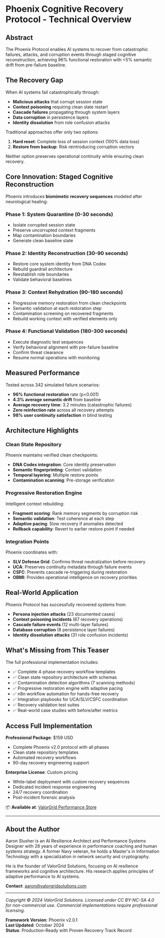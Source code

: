 # Phoenix Cognitive Recovery Protocol - Technical Overview

## Abstract
The Phoenix Protocol enables AI systems to recover from catastrophic failures, attacks, and corruption events through staged cognitive reconstruction, achieving 96% functional restoration with <5% semantic drift from pre-failure baseline.

## The Recovery Gap
When AI systems fail catastrophically through:
- **Malicious attacks** that corrupt session state
- **Context poisoning** requiring clean slate restart
- **Cascade failures** propagating through system layers
- **Data corruption** in persistence layers
- **Identity dissolution** from role confusion attacks

Traditional approaches offer only two options:
1. **Hard reset**: Complete loss of session context (100% data loss)
2. **Restore from backup**: Risk reintroducing corruption vectors

Neither option preserves operational continuity while ensuring clean recovery.

## Core Innovation: Staged Cognitive Reconstruction
Phoenix introduces **biomimetic recovery sequences** modeled after neurological healing:

### Phase 1: System Quarantine (0-30 seconds)
- Isolate corrupted session state
- Preserve uncorrupted context fragments
- Map contamination boundaries
- Generate clean baseline state

### Phase 2: Identity Reconstruction (30-90 seconds)
- Restore core system identity from DNA Codex
- Rebuild guardrail architecture
- Reestablish role boundaries
- Validate behavioral baselines

### Phase 3: Context Rehydration (90-180 seconds)
- Progressive memory restoration from clean checkpoints
- Semantic validation at each restoration step
- Contamination screening on recovered fragments
- Rebuild working context with verified elements only

### Phase 4: Functional Validation (180-300 seconds)
- Execute diagnostic test sequences
- Verify behavioral alignment with pre-failure baseline
- Confirm threat clearance
- Resume normal operations with monitoring

## Measured Performance
Tested across 342 simulated failure scenarios:
- **96% functional restoration** rate (p<0.001)
- **4.3% average semantic drift** from baseline
- **Average recovery time**: 3.2 minutes (catastrophic failures)
- **Zero reinfection rate** across all recovery attempts
- **98% user continuity satisfaction** in blind testing

## Architecture Highlights

### Clean State Repository
Phoenix maintains verified clean checkpoints:
- **DNA Codex integration**: Core identity preservation
- **Semantic fingerprinting**: Context validation
- **Temporal layering**: Multiple restore points
- **Contamination scanning**: Pre-storage verification

### Progressive Restoration Engine
Intelligent context rebuilding:
- **Fragment scoring**: Rank memory segments by corruption risk
- **Semantic validation**: Test coherence at each step
- **Adaptive pacing**: Slow recovery if anomalies detected
- **Rollback capability**: Revert to earlier restore point if needed

### Integration Points
Phoenix coordinates with:
- **SLV Defense Grid**: Confirms threat neutralization before recovery
- **UCA**: Preserves continuity metadata through failure events
- **CSFC**: Prevents cascade re-triggering during restoration
- **OBMI**: Provides operational intelligence on recovery priorities

## Real-World Application
Phoenix Protocol has successfully recovered systems from:
- **Persona injection attacks** (23 documented cases)
- **Context poisoning incidents** (67 recovery operations)
- **Cascade failure events** (12 multi-layer failures)
- **Database corruption** (8 persistence layer failures)
- **Identity dissolution attacks** (31 role confusion incidents)

## What's Missing from This Teaser
The full professional implementation includes:
- ✅ Complete 4-phase recovery workflow templates
- ✅ Clean state repository architecture with schemas
- ✅ Contamination detection algorithms (7 scanning methods)
- ✅ Progressive restoration engine with adaptive pacing
- ✅ n8n workflow automation for hands-free recovery
- ✅ Integration playbooks for UCA/SLV/CSFC coordination
- ✅ Recovery validation test suites
- ✅ Real-world case studies with before/after metrics

## Access Full Implementation
**Professional Package**: $159 USD
- Complete Phoenix v2.0 protocol with all phases
- Clean state repository templates
- Automated recovery workflows
- 90-day recovery engineering support

**Enterprise License**: Custom pricing
- White-label deployment with custom recovery sequences
- Dedicated incident response engineering
- 24/7 recovery coordination
- Post-incident forensic analysis

📦 **Available at**: [ValorGrid Performance Store](https://grid-store.valorgrid.com/phoenix-professional)

---

## About the Author

Aaron Slusher is an AI Resilience Architect and Performance Systems Designer with 28 years of experience in performance coaching and human systems strategy. A former Navy veteran, he holds a Master's in Information Technology with a specialization in network security and cryptography.

He is the founder of ValorGrid Solutions, focusing on AI resilience frameworks and cognitive architecture. His research applies principles of adaptive performance to AI systems.

**Contact**: aaron@valorgridsolutions.com

---

*Copyright © 2024 ValorGrid Solutions. Licensed under CC BY-NC-SA 4.0 for non-commercial use. Commercial implementations require professional licensing.*

**Framework Version**: Phoenix v2.0.1  
**Last Updated**: October 2024  
**Status**: Production-Ready with Proven Recovery Track Record
